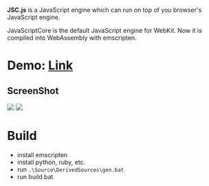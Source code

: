 **JSC.js** is a JavaScript engine which can run on top of you browser's JavaScript engine.

JavaScriptCore is the default JavaScript engine for WebKit. Now it is compiled into WebAssembly with emscripten.

# Demo: [Link](https://mbbill.github.io/JSC.js/demo/jsc.html)

## ScreenShot
![](https://sites.google.com/site/mbbill/jsc1.png)
![](https://sites.google.com/site/mbbill/jsc2.png)

# Build
- install emscripten
- install python, ruby, etc.
- run `.\Source\DerivedSources\gen.bat` 
- run build.bat

